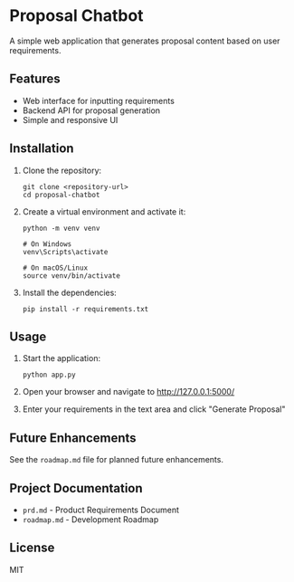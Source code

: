 # Proposal Chatbot

A simple web application that generates proposal content based on user requirements.

## Features

- Web interface for inputting requirements
- Backend API for proposal generation
- Simple and responsive UI

## Installation

1. Clone the repository:
   ```
   git clone <repository-url>
   cd proposal-chatbot
   ```

2. Create a virtual environment and activate it:
   ```
   python -m venv venv
   
   # On Windows
   venv\Scripts\activate
   
   # On macOS/Linux
   source venv/bin/activate
   ```

3. Install the dependencies:
   ```
   pip install -r requirements.txt
   ```

## Usage

1. Start the application:
   ```
   python app.py
   ```

2. Open your browser and navigate to http://127.0.0.1:5000/

3. Enter your requirements in the text area and click "Generate Proposal"

## Future Enhancements

See the `roadmap.md` file for planned future enhancements.

## Project Documentation

- `prd.md` - Product Requirements Document
- `roadmap.md` - Development Roadmap

## License

MIT 